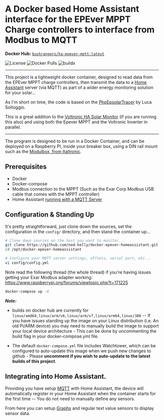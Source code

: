 # A Docker based Home Assistant interface for the EPEver MPPT Charge controllers to interface from Modbus to MQTT

**Docker Hub:** [`bushrangers/ha-epever-mqtt:latest`](https://hub.docker.com/r/bushrangers/ha-epever-mqtt/)


![License](https://img.shields.io/github/license/ned-kelly/docker-epever-homeassistant.svg) ![Docker Pulls](https://img.shields.io/docker/pulls/bushrangers/ha-epever-mqtt.png) ![buildx](https://github.com/ned-kelly/docker-epever-homeassistant/workflows/buildx/badge.svg)

----

This project is a lightweight docker container, designed to read data from the EPEver MPPT charge controllers, then transmit the data to a [Home Assistant](https://www.home-assistant.io/) server (via MQTT) as part of a wider energy monitoring solution for your solar...

As I'm short on time, the code is based on the [PhpEpsolarTracer](https://github.com/toggio/PhpEpsolarTracer) by Luca Soltoggio.

This is a great addition to the [Voltronic HA Solar Monitor](https://github.com/ned-kelly/docker-voltronic-homeassistant) (if you are running this also) and using both the Epever MPPT and the Voltronic Inverter in parallel.

--------------------------------------------------

The program is designed to be run in a Docker Container, and can be deployed on a Raspberry PI, inside your breaker box, using a DIN rail mount such as the [Modulbox, from Italtronic](https://au.rs-online.com/web/p/raspberry-pi-cases/7989818/).

## Prerequisites

- Docker
- Docker-compose
- Modbus connection to the MPPT (Such as the Exar Corp Modbus USB cable that comes with the MPPT controller)
- Home Assistant [running with a MQTT Server](https://www.home-assistant.io/components/mqtt/)


## Configuration & Standing Up

It's pretty straightforward, just clone down the sources, set the configuration in the `config/` directory, and then stand the container up...

```bash
# Clone down sources on the host you want to monitor...
git clone https://github.com/ned-kelly/docker-epever-homeassistant.git /opt/docker-epever-homeassistant
cd /opt/docker-epever-homeassistant

# Configure your MQTT server settings, offsets, serial port, etc...
vi config/config.yml

```

Note read the following thread (the whole thread) if you're having issues getting your Exar Modbus adapter working: https://www.raspberrypi.org/forums/viewtopic.php?t=171225


```bash
docker-compose up -d

```

_**Note:**_

  - builds on docker hub are currently for `linux/amd64,linux/arm/v6,linux/arm/v7,linux/arm64,linux/386` -- If you have issues standing up the image on your Linux distribution (i.e. An old Pi/ARM device) you may need to manually build the image to support your local device architecture - This can be done by uncommenting the build flag in your docker-compose.yml file.

  - The default `docker-compose.yml` file includes Watchtower, which can be  configured to auto-update this image when we push new changes to github - Please **uncomment if you wish to auto-update to the latest builds of this project**.

## Integrating into Home Assistant.

Providing you have setup [MQTT](https://www.home-assistant.io/components/mqtt/) with Home Assistant, the device will automatically register in your Home Assistant when the container starts for the first time -- You do not need to manually define any sensors.

From here you can setup [Graphs](https://www.home-assistant.io/lovelace/history-graph/) and regular text value sensors to display sensor data.
